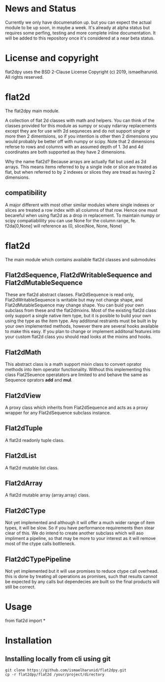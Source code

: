 # News and Status

Currently we only have documenation up.  but you can expect the actual module to be up soon, in maybe a week.  It's already at alpha status but requires some perfing, testing and more complete inline documentation.  It will be added to this repository once it's considered at a near beta status.

# License and copyright

flat2dpy uses the BSD 2-Clause License
Copyright (c) 2019, ismaelharunid.  All rights reserved.

# flat2d 

The flat2dpy main module.

A collection of flat 2d classes with math and helpers.  You can think of the classes provided for this module as sumpy or scupy ndarray replacements except they are for use with 2d sequneces and do not support single or more then 2 dimentsions, so if you intention is other then 2 dimensions you would probably be better off with numpy or scipy.  Note that 2 dimensions referse to rows and columns with an assumed depth of 1.  3d and 4d coordinates are both supported as they have 2 dimensions.

Why the name flat2d?  Because arrays are actually flat but used as 2d arrays.  This means items referred to by a single inde or slice are treated as flat, but when referred to by 2 indexes or slices they are tread as having 2 dimensions.  

## compatibility

A major different with most other similar modules where single indexes or slices are treated a row index with all columns of that row.  Hence one must becareful when using flat2d as a drop in replacement.  To maintain numpy or scipy compatiablility you can use None for the column range, fe. f2da[0,None] will reference as (0, slice(Noe, None, None)

# flat2d

The main module which contains available flat2d classes and submodules

## Flat2dSequence, Flat2dWritableSequence and Flat2dMutableSequence

These are flat2d abstract classes.  Flat2dSequence is read only, Flat2dWritableSequence is writable but may not change shape, and Flat2dMutableSequence may change shape.  You can buid your own subclass from these and the flat2dmixins.  Most of the existing flat2d class only support a single native item type, but it is posible to build your own using the <object> type as the item type.  Any additonal restraints must be built in by your own implemented methods, however there are several hooks available to make this easy.  If you plan to change or implement additonal features into your custom flat2d class you should read looks at the mixins and hooks.

## Flat2dMath

This abstract class is a math support mixin class to convert oprator methods into item operator functionality.  Without this implementing this class Flat2Seuence operatators are limited to and behave the same as Sequence oprators __add__ and __mul__.

## Flat2dView

A proxy class which inherits from Flat2dSequence and acts as a proxy wrapper for any Flat2dSequence subclass instance.

## Flat2dTuple

A flat2d readonly tuple class.

## Flat2dList

A flat2d mutable list class.

## Flat2dArray

A flat2d mutable array (array.array) class.

## Flat2dCType

Not yet implemented and although it will offer a much wider range of item types, it will be slow.  So if you have performance requirements then stear clear of this.  We do intend to create another subclass which will aso impliment a pipeline, so that may be more to your interest as it will remove most of the ctype calls bottleneck.

## Flat2dCTypePipeline

Not yet implemented but it will use promises to reduce ctype call overhead.  this is done by treating all operations as promises, such that results cannot be expected by any calls but dependecies are built so the final products will still be correct.  

# Usage

from flat2d import *

# Installation

## Installing locally from cli using git

    git clone https://github.com/ismaelharunid/flat2dpy.git
    cp -r flat2dpy/flat2d /your/project/directory

